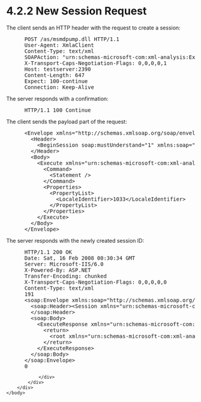 <html dir="LTR" xmlns:mshelp="http://msdn.microsoft.com/mshelp" xmlns:ddue="http://ddue.schemas.microsoft.com/authoring/2003/5" xmlns:xlink="http://www.w3.org/1999/xlink" xmlns:tool="http://www.microsoft.com/tooltip">
    <head>
        <meta http-equiv="Content-Type" content="text/html; CHARSET=utf-8"></meta>
        <meta name="save" content="history"></meta>
        <title>4.2.2 New Session Request</title>
        <xml>
            <mshelp:toctitle title="4.2.2 New Session Request"></mshelp:toctitle>
            <mshelp:rltitle title="[MS-SSAS]: New Session Request"></mshelp:rltitle>
            <mshelp:keyword index="A" term="466925cd-591c-4941-950a-b940374d10a3"></mshelp:keyword>
            <mshelp:attr name="DCSext.ContentType" value="open specification"></mshelp:attr>
            <mshelp:attr name="AssetID" value="466925cd-591c-4941-950a-b940374d10a3"></mshelp:attr>
            <mshelp:attr name="TopicType" value="kbRef"></mshelp:attr>
            <mshelp:attr name="DCSext.Title" value="[MS-SSAS]: New Session Request" />
        </xml>
    </head>
    <body>
        <div id="header">
            <h1 class="heading">4.2.2 New Session Request</h1>
        </div>
        <div id="mainSection">
            <div id="mainBody">
                <div id="allHistory" class="saveHistory"></div>
                <div id="sectionSection0" class="section" name="collapseableSection">
                    

<p>The client sends an HTTP header with the request to create a
session:</p>

<dl>
<dd>
<div><pre> POST /as/msmdpump.dll HTTP/1.1
 User-Agent: XmlaClient
 Content-Type: text/xml
 SOAPAction: &quot;urn:schemas-microsoft-com:xml-analysis:Execute&quot;
 X-Transport-Caps-Negotiation-Flags: 0,0,0,0,1
 Host: testserver:2390
 Content-Length: 647
 Expect: 100-continue
 Connection: Keep-Alive
</pre></div>
</dd></dl>

<p>The server responds with a confirmation:</p>

<dl>
<dd>
<div><pre> HTTP/1.1 100 Continue
</pre></div>
</dd></dl>

<p>The client sends the payload part of the request:</p>

<dl>
<dd>
<div><pre> &lt;Envelope xmlns=&quot;http://schemas.xmlsoap.org/soap/envelope/&quot;&gt;
   &lt;Header&gt;
     &lt;BeginSession soap:mustUnderstand=&quot;1&quot; xmlns:soap=&quot;http://schemas.xmlsoap.org/soap/envelope/&quot; xmlns=&quot;urn:schemas-microsoft-com:xml-analysis&quot; /&gt;
   &lt;/Header&gt;
   &lt;Body&gt;
     &lt;Execute xmlns=&quot;urn:schemas-microsoft-com:xml-analysis&quot;&gt;
       &lt;Command&gt;
         &lt;Statement /&gt;
       &lt;/Command&gt;
       &lt;Properties&gt;
         &lt;PropertyList&gt;
           &lt;LocaleIdentifier&gt;1033&lt;/LocaleIdentifier&gt;
         &lt;/PropertyList&gt;
       &lt;/Properties&gt;
     &lt;/Execute&gt;
   &lt;/Body&gt;
 &lt;/Envelope&gt;
</pre></div>
</dd></dl>

<p>The server responds with the newly created session ID:</p>

<dl>
<dd>
<div><pre> HTTP/1.1 200 OK
 Date: Sat, 16 Feb 2008 00:30:34 GMT
 Server: Microsoft-IIS/6.0
 X-Powered-By: ASP.NET
 Transfer-Encoding: chunked
 X-Transport-Caps-Negotiation-Flags: 0,0,0,0,0
 Content-Type: text/xml
 191
 &lt;soap:Envelope xmlns:soap=&quot;http://schemas.xmlsoap.org/soap/envelope/&quot;&gt;
   &lt;soap:Header&gt;&lt;Session xmlns=&quot;urn:schemas-microsoft-com:xml-analysis&quot; SessionId=&quot;537C61C6-827C-4305-83A6-C8CE4A91001B&quot;/&gt;
   &lt;/soap:Header&gt;
   &lt;soap:Body&gt;
     &lt;ExecuteResponse xmlns=&quot;urn:schemas-microsoft-com:xml-analysis&quot;&gt;
       &lt;return&gt;
         &lt;root xmlns=&quot;urn:schemas-microsoft-com:xml-analysis:empty&quot;/&gt;
       &lt;/return&gt;
     &lt;/ExecuteResponse&gt;
   &lt;/soap:Body&gt;
 &lt;/soap:Envelope&gt;
 0
</pre></div>
</dd></dl>


                </div>
            </div>
        </div>
    </body>
</html>